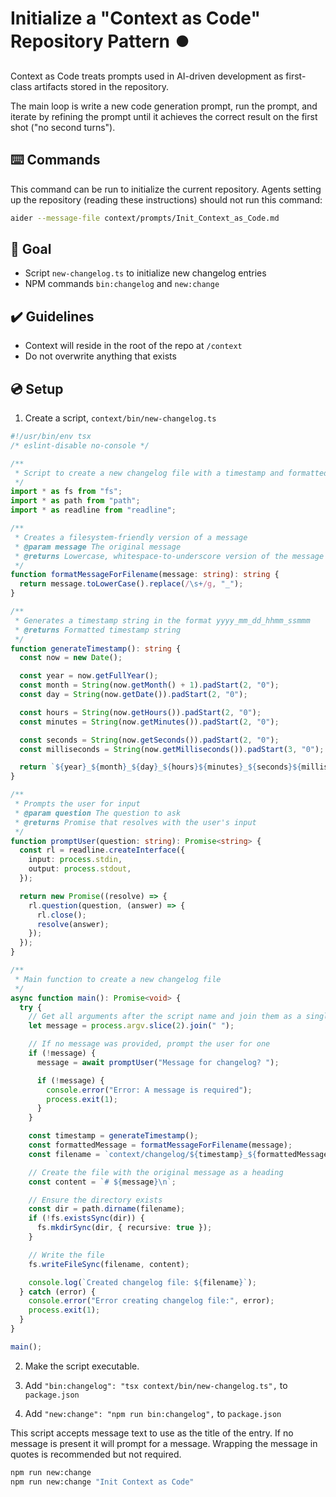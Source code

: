 # Initialize a "Context as Code" Repository Pattern ⏺️

Context as Code treats prompts used in AI-driven development as first-class artifacts stored in the repository.

The main loop is write a new code generation prompt, run the prompt, and iterate by refining the prompt until it achieves the correct result on the first shot ("no second turns").

## ⌨️ Commands

This command can be run to initialize the current repository.
Agents setting up the repository (reading these instructions) should not run this command:

```sh
aider --message-file context/prompts/Init_Context_as_Code.md
```

## 🎯 Goal

* Script `new-changelog.ts` to initialize new changelog entries
* NPM commands `bin:changelog` and `new:change`

## ✔️ Guidelines

* Context will reside in the root of the repo at `/context`
* Do not overwrite anything that exists

## 💿 Setup

1. Create a script, `context/bin/new-changelog.ts`
```typescript
#!/usr/bin/env tsx
/* eslint-disable no-console */

/**
 * Script to create a new changelog file with a timestamp and formatted message
 */
import * as fs from "fs";
import * as path from "path";
import * as readline from "readline";

/**
 * Creates a filesystem-friendly version of a message
 * @param message The original message
 * @returns Lowercase, whitespace-to-underscore version of the message
 */
function formatMessageForFilename(message: string): string {
  return message.toLowerCase().replace(/\s+/g, "_");
}

/**
 * Generates a timestamp string in the format yyyy_mm_dd_hhmm_ssmmm
 * @returns Formatted timestamp string
 */
function generateTimestamp(): string {
  const now = new Date();

  const year = now.getFullYear();
  const month = String(now.getMonth() + 1).padStart(2, "0");
  const day = String(now.getDate()).padStart(2, "0");

  const hours = String(now.getHours()).padStart(2, "0");
  const minutes = String(now.getMinutes()).padStart(2, "0");

  const seconds = String(now.getSeconds()).padStart(2, "0");
  const milliseconds = String(now.getMilliseconds()).padStart(3, "0");

  return `${year}_${month}_${day}_${hours}${minutes}_${seconds}${milliseconds}`;
}

/**
 * Prompts the user for input
 * @param question The question to ask
 * @returns Promise that resolves with the user's input
 */
function promptUser(question: string): Promise<string> {
  const rl = readline.createInterface({
    input: process.stdin,
    output: process.stdout,
  });

  return new Promise((resolve) => {
    rl.question(question, (answer) => {
      rl.close();
      resolve(answer);
    });
  });
}

/**
 * Main function to create a new changelog file
 */
async function main(): Promise<void> {
  try {
    // Get all arguments after the script name and join them as a single message
    let message = process.argv.slice(2).join(" ");

    // If no message was provided, prompt the user for one
    if (!message) {
      message = await promptUser("Message for changelog? ");

      if (!message) {
        console.error("Error: A message is required");
        process.exit(1);
      }
    }

    const timestamp = generateTimestamp();
    const formattedMessage = formatMessageForFilename(message);
    const filename = `context/changelog/${timestamp}_${formattedMessage}.md`;

    // Create the file with the original message as a heading
    const content = `# ${message}\n`;

    // Ensure the directory exists
    const dir = path.dirname(filename);
    if (!fs.existsSync(dir)) {
      fs.mkdirSync(dir, { recursive: true });
    }

    // Write the file
    fs.writeFileSync(filename, content);

    console.log(`Created changelog file: ${filename}`);
  } catch (error) {
    console.error("Error creating changelog file:", error);
    process.exit(1);
  }
}

main();
```

2. Make the script executable.

3. Add `"bin:changelog": "tsx context/bin/new-changelog.ts",` to `package.json`

4. Add `"new:change": "npm run bin:changelog",` to `package.json`

This script accepts message text to use as the title of the entry.
If no message is present it will prompt for a message.
Wrapping the message in quotes is recommended but not required.

```sh
npm run new:change
npm run new:change "Init Context as Code"
```
